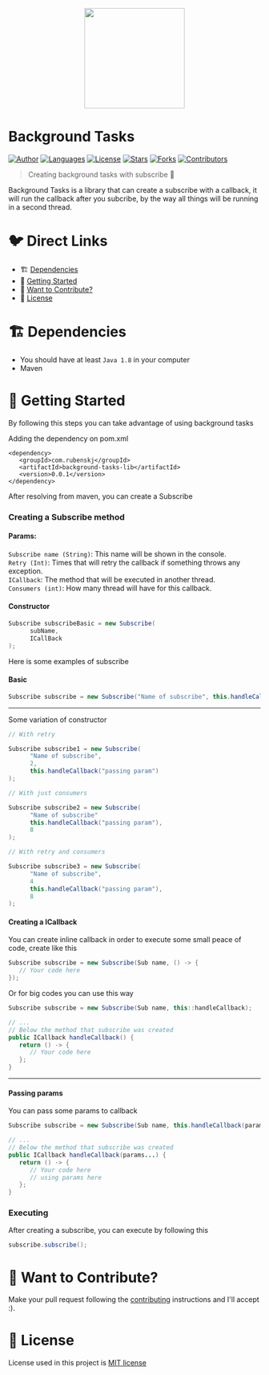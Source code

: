 <p align="center">
   <img src="link-to-image" width="200"/>
</p>

# Background Tasks

[![Author](https://img.shields.io/badge/author-RubensKj-00cc74?style=flat-square)](https://github.com/RubensKj)
[![Languages](https://img.shields.io/github/languages/count/RubensKj/background-tasks-lib?color=00cc74&style=flat-square)](#)
[![License](https://img.shields.io/github/license/RubensKj/background-tasks-lib?color=00cc74&style=flat-square)](https://github.com/RubensKj/background-tasks-lib/LICENSE)
[![Stars](https://img.shields.io/github/stars/RubensKj/background-tasks-lib?color=00cc74&style=flat-square)](https://github.com/RubensKj/background-tasks-lib/stargazers)
[![Forks](https://img.shields.io/github/forks/RubensKj/background-tasks-lib?color=00cc74&style=flat-square)](https://github.com/RubensKj/background-tasks-lib/network/members)
[![Contributors](https://img.shields.io/github/contributors/RubensKj/background-tasks-lib?color=00cc74&style=flat-square)](https://github.com/RubensKj/background-tasks-lib/graphs/contributors)


> Creating background tasks with subscribe 🧶

<p>Background Tasks is a library that can create a subscribe with a callback, it will run the callback after you subcribe, by the way all things will be running in a second thread.</p>

# 🐦 Direct Links
 * 🏗 [Dependencies](#building_construction-dependencies)
 * 🚀 [Getting Started](#rocket-getting-started)
 * 🎉 [Want to Contribute?](#tada-want-to-contribute)
 * 📕 [License](#closed_book-license)


# :building_construction: Dependencies

- You should have at least `Java 1.8` in your computer
- Maven

# :rocket: Getting Started

By following this steps you can take advantage of using background tasks

Adding the dependency on pom.xml

```maven
<dependency>
   <groupId>com.rubenskj</groupId>
   <artifactId>background-tasks-lib</artifactId>
   <version>0.0.1</version>
</dependency>
```

After resolving from maven, you can create a Subscribe

### Creating a Subscribe method

#### Params: 
`Subscribe name (String)`: This name will be shown in the console.
<br>
`Retry (Int)`: Times that will retry the callback if something throws any exception.
<br>
`ICallback`: The method that will be executed in another thread.
<br>
`Consumers (int)`: How many thread will have for this callback.

#### Constructor

```java
Subscribe subscribeBasic = new Subscribe(
      subName,
      ICallBack
);
```

Here is some examples of subscribe

#### Basic

```java
Subscribe subscribe = new Subscribe("Name of subscribe", this.handleCallback("passing param"));
```

---

Some variation of constructor

```java
// With retry

Subscribe subscribe1 = new Subscribe(
      "Name of subscribe",
      2,
      this.handleCallback("passing param")
);    

// With just consumers

Subscribe subscribe2 = new Subscribe(
      "Name of subscribe"
      this.handleCallback("passing param"),
      8
);

// With retry and consumers

Subscribe subscribe3 = new Subscribe(
      "Name of subscribe",
      4
      this.handleCallback("passing param"),
      8
);
```

#### Creating a ICallback

You can create inline callback in order to execute some small peace of code, create like this

```java
Subscribe subscribe = new Subscribe(Sub name, () -> {
   // Your code here
});
```

Or for big codes you can use this way 

```java
Subscribe subscribe = new Subscribe(Sub name, this::handleCallback);

// ...
// Below the method that subscribe was created
public ICallback handleCallback() {
   return () -> {
      // Your code here
   };
}
```

---

#### Passing params

You can pass some params to callback

```java
Subscribe subscribe = new Subscribe(Sub name, this.handleCallback(params...));

// ...
// Below the method that subscribe was created
public ICallback handleCallback(params...) {
   return () -> {
      // Your code here
      // using params here
   };
}
```

### Executing

After creating a subscribe, you can execute by following this 

```java
subscribe.subscribe();
```

# :tada: Want to Contribute?

Make your pull request following the [contributing](https://github.com/RubensKj/background-tasks-lib/blob/master/CONTRIBUTING.md) instructions and I'll accept :).

# :closed_book: License

License used in this project is [MIT license](https://github.com/RubensKj/background-tasks-lib/blob/master/LICENSE)